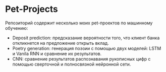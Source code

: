 # Pet-Projects
Репозиторий содержит несколько моих pet-проектов по машинному обучению:
* Deposit prediction: предсказание вероятности того, что клиент банка откликнется на предложение открыть вклад.
* Poetry generation: генерация поэзии с помощью двух моделей: LSTM и Vanila RNN и сравнение их результатов.
* CNN: сравнение результатов распознавания рукописных цифр с помощью сверточной и полносвязной нейронной сети.  

